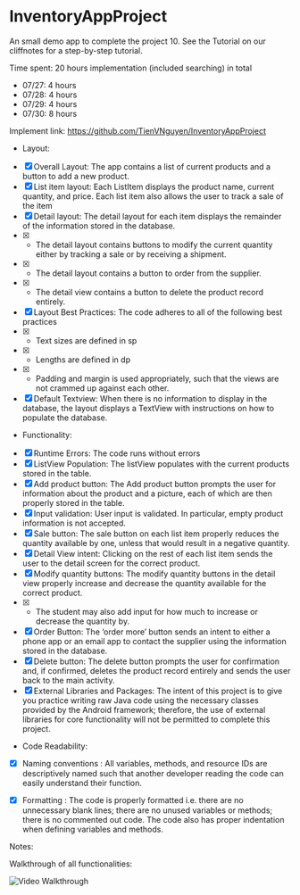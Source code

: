 # InventoryAppProject
An small demo app to complete the project 10. See the Tutorial on our cliffnotes for a step-by-step tutorial.

Time spent: 20 hours implementation (included searching) in total
 - 07/27: 4 hours
 - 07/28: 4 hours
 - 07/29: 4 hours
 - 07/30: 8 hours
 
Implement link: https://github.com/TienVNguyen/InventoryAppProject

 - Layout:
 * [x] Overall Layout: The app contains a list of current products and a button to add a new product.
 * [x] List item layout: Each ListItem displays the product name, current quantity, and price. Each list item also allows the user to track a sale of the item
 * [x] Detail layout: The detail layout for each item displays the remainder of the information stored in the database.
 * [x] + The detail layout contains buttons to modify the current quantity either by tracking a sale or by receiving a shipment.
 * [x] + The detail layout contains a button to order from the supplier.
 * [x] + The detail view contains a button to delete the product record entirely.
 * [x] Layout Best Practices: The code adheres to all of the following best practices
 * [x] + Text sizes are defined in sp
 * [x] + Lengths are defined in dp
 * [x] + Padding and margin is used appropriately, such that the views are not crammed up against each other.
 * [x] Default Textview: When there is no information to display in the database, the layout displays a TextView with instructions on how to populate the database.

 - Functionality:
 * [x] Runtime Errors: The code runs without errors
 * [x] ListView Population: The listView populates with the current products stored in the table.
 * [x] Add product button: The Add product button prompts the user for information about the product and a picture, each of which are then properly stored in the table.
 * [x] Input validation: User input is validated. In particular, empty product information is not accepted.
 * [x] Sale button: The sale button on each list item properly reduces the quantity available by one, unless that would result in a negative quantity.
 * [x] Detail View intent: Clicking on the rest of each list item sends the user to the detail screen for the correct product.
 * [x] Modify quantity buttons: The modify quantity buttons in the detail view properly increase and decrease the quantity available for the correct product.
 * [x] + The student may also add input for how much to increase or decrease the quantity by.
 * [x] Order Button: The ‘order more’ button sends an intent to either a phone app or an email app to contact the supplier using the information stored in the database.
 * [x] Delete button: The delete button prompts the user for confirmation and, if confirmed, deletes the product record entirely and sends the user back to the main activity.
 * [x] External Libraries and Packages: The intent of this project is to give you practice writing raw Java code using the necessary classes provided by the Android framework; therefore, the use of external libraries for core functionality will not be permitted to complete this project.

 - Code Readability:
 * [x] Naming conventions : All variables, methods, and resource IDs are descriptively named such that another developer reading the code can easily understand their function.
 * [x] Formatting : The code is properly formatted i.e. there are no unnecessary blank lines; there are no unused variables or methods; there is no commented out code. The code also has proper indentation when defining variables and methods.
 

Notes:

Walkthrough of all functionalities:

![Video Walkthrough](inventory_app_project.gif)